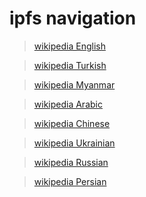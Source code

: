 # ipfs navigation

> [wikipedia English ](http://127.0.0.1:8080/ipfs/bafybeiaysi4s6lnjev27ln5icwm6tueaw2vdykrtjkwiphwekaywqhcjze)

> [wikipedia Turkish](http://127.0.0.1:8080/ipfs/bafybeieuutdavvf55sh3jktq2dpi2hkle6dtmebe7uklod3ramihyf3xa4)

> [wikipedia Myanmar](http://127.0.0.1:8080/ipfs/bafybeib66xujztkiq7lqbupfz6arzhlncwagva35dx54nj7ipyoqpyozhy)

> [wikipedia Arabic](http://127.0.0.1:8080/ipfs/bafybeih4a6ylafdki6ailjrdvmr7o4fbbeceeeuty4v3qyyouiz5koqlpi)

> [wikipedia Chinese](http://127.0.0.1:8080/ipfs/bafybeiazgazbrj6qprr4y5hx277u4g2r5nzgo3jnxkhqx56doxdqrzms6y)

> [wikipedia Ukrainian](http://127.0.0.1:8080/ipfs/bafybeibiqlrnmws6psog7rl5ofeci3ontraitllw6wyyswnhxbwdkmw4ka)

> [wikipedia Russian](http://127.0.0.1:8080/ipfs/bafybeiezqkklnjkqywshh4lg65xblaz2scbbdgzip4vkbrc4gn37horokq)

> [wikipedia Persian](http://127.0.0.1:8080/ipfs/bafybeicpnshmz7lhp5vcowscty4v4br33cjv22nhhqestavb2mww6zbswm)
